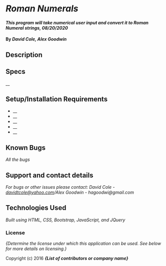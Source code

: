 # _Roman Numerals_

#### _This program will take numerical user input and convert it to Roman Numeral strings, 08/20/2020_

#### By _**David Cole, Alex Goodwin**_

## Description

## Specs


__

## Setup/Installation Requirements

* __
* __
* __
* __
* __

## Known Bugs

_All the bugs_

## Support and contact details

_For bugs or other issues please contact: David Cole - davidtcole@yahoo.com/Alex Goodwin - hagoodwi@gmail.com_

## Technologies Used

_Built using HTML, CSS, Bootstrap, JavaScript, and JQuery_

### License

*{Determine the license under which this application can be used.  See below for more details on licensing.}*

Copyright (c) 2016 **_{List of contributors or company name}_**